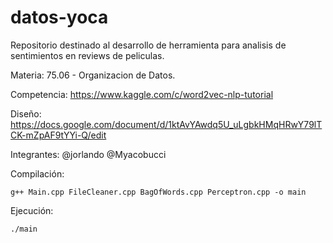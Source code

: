 # datos-yoca

Repositorio destinado al desarrollo de herramienta para analisis de sentimientos en reviews de peliculas.

Materia: 75.06 - Organizacion de Datos.

Competencia: https://www.kaggle.com/c/word2vec-nlp-tutorial

Diseño: https://docs.google.com/document/d/1ktAvYAwdq5U_uLgbkHMqHRwY79lTCK-mZpAF9tYYi-Q/edit

Integrantes:
  @jorlando
  @Myacobucci

Compilación:

`g++ Main.cpp FileCleaner.cpp BagOfWords.cpp Perceptron.cpp -o main`

Ejecución:

`./main`
